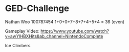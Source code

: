 # GED-Challenge

Nathan Woo 100787454
1+0+0+7+8+7+4+5+4 = 36 (even)

Gameplay Video:
https://www.youtube.com/watch?v=awYlHBXHits&ab_channel=NintendoComplete

Ice Climbers